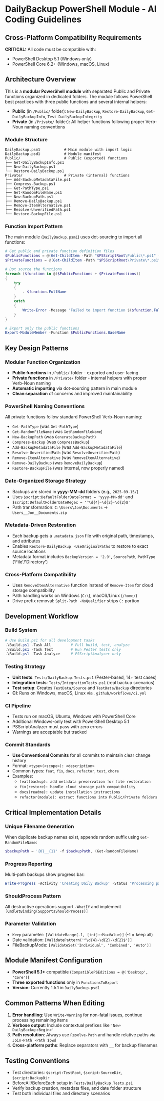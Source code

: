# DailyBackup PowerShell Module - AI Coding Guidelines

## Cross-Platform Compatibility Requirements

**CRITICAL:** All code must be compatible with:

- PowerShell Desktop 5.1 (Windows only)
- PowerShell Core 6.2+ (Windows, macOS, Linux)

## Architecture Overview

This is a **modular PowerShell module** with separated Public and Private functions organized in dedicated folders. The module follows PowerShell best practices with three public functions and several internal helpers:

- **Public** (in `/Public/` folder): `New-DailyBackup`, `Restore-DailyBackup`, `Get-DailyBackupInfo`, `Test-DailyBackupIntegrity`
- **Private** (in `/Private/` folder): All helper functions following proper Verb-Noun naming conventions

### Module Structure

```
DailyBackup.psm1           # Main module with import logic
DailyBackup.psd1           # Module manifest
Public/                    # Public (exported) functions
├── Get-DailyBackupInfo.ps1
├── New-DailyBackup.ps1
└── Restore-DailyBackup.ps1
Private/                   # Private (internal) functions
├── Add-BackupMetadataFile.ps1
├── Compress-Backup.ps1
├── Get-PathType.ps1
├── Get-RandomFileName.ps1
├── New-BackupPath.ps1
├── Remove-DailyBackup.ps1
├── Remove-ItemAlternative.ps1
├── Resolve-UnverifiedPath.ps1
└── Restore-BackupFile.ps1
```

### Function Import Pattern

The main module (`DailyBackup.psm1`) uses dot-sourcing to import all functions:

```powershell
# Get public and private function definition files
$PublicFunctions = @(Get-ChildItem -Path "$PSScriptRoot\Public\*.ps1" -ErrorAction SilentlyContinue)
$PrivateFunctions = @(Get-ChildItem -Path "$PSScriptRoot\Private\*.ps1" -ErrorAction SilentlyContinue)

# Dot source the functions
foreach ($function in @($PublicFunctions + $PrivateFunctions))
{
    try
    {
        . $function.FullName
    }
    catch
    {
        Write-Error -Message "Failed to import function $($function.FullName): $_"
    }
}

# Export only the public functions
Export-ModuleMember -Function $PublicFunctions.BaseName
```

## Key Design Patterns

### Modular Function Organization

- **Public functions** in `/Public/` folder - exported and user-facing
- **Private functions** in `/Private/` folder - internal helpers with proper Verb-Noun naming
- **Automatic importing** via dot-sourcing pattern in main module
- **Clean separation** of concerns and improved maintainability

### PowerShell Naming Conventions

All private functions follow standard PowerShell Verb-Noun naming:

- `Get-PathType` (was `Get-PathType`)
- `Get-RandomFileName` (was `GetRandomFileName`)
- `New-BackupPath` (was `GenerateBackupPath`)
- `Compress-Backup` (was `CompressBackup`)
- `Add-BackupMetadataFile` (was `Add-BackupMetadataFile`)
- `Resolve-UnverifiedPath` (was `ResolveUnverifiedPath`)
- `Remove-ItemAlternative` (was `RemoveItemAlternative`)
- `Remove-DailyBackup` (was `RemoveDailyBackup`)
- `Restore-BackupFile` (was internal, now properly named)

### Date-Organized Storage Strategy

- Backups are stored in **yyyy-MM-dd** folders (e.g., `2025-09-15/`)
- Uses `$script:DefaultFolderDateFormat = 'yyyy-MM-dd'` and `$script:DefaultFolderDateRegex = '^\d{4}-\d{2}-\d{2}$'`
- Path transformation: `C:\Users\Jon\Documents` → `Users__Jon__Documents.zip`

### Metadata-Driven Restoration

- Each backup gets a `.metadata.json` file with original path, timestamps, and attributes
- Enables `Restore-DailyBackup -UseOriginalPaths` to restore to exact source locations
- Metadata format includes `BackupVersion = '2.0'`, `SourcePath`, `PathType` ('File'/'Directory')

### Cross-Platform Compatibility

- Uses `RemoveItemAlternative` function instead of `Remove-Item` for cloud storage compatibility
- Path handling works on Windows (`C:\`), macOS/Linux (`/home/`)
- Drive prefix removal: `Split-Path -NoQualifier` strips `C:` portion

## Development Workflow

### Build System

```powershell
# Use Build.ps1 for all development tasks
.\Build.ps1 -Task All         # Full build, test, analyze
.\Build.ps1 -Task Test        # Run Pester tests only
.\Build.ps1 -Task Analyze     # PSScriptAnalyzer only
```

### Testing Strategy

- **Unit tests**: `Tests/DailyBackup.Tests.ps1` (Pester-based, 14+ test cases)
- **Integration tests**: `Tests/IntegrationTests.ps1` (real backup scenarios)
- **Test setup**: Creates `TestData/Source` and `TestData/Backup` directories
- **CI**: Runs on Windows, macOS, Linux via `.github/workflows/ci.yml`

### CI Pipeline

- Tests run on macOS, Ubuntu, Windows with PowerShell Core
- Additional Windows-only test with PowerShell Desktop 5.1
- PSScriptAnalyzer must pass with zero errors
- Warnings are acceptable but tracked

### Commit Standards

- **Use Conventional Commits** for all commits to maintain clear change history
- Format: `<type>(<scope>): <description>`
- Common types: `feat`, `fix`, `docs`, `refactor`, `test`, `chore`
- Examples:
  - `feat(backup): add metadata preservation for file restoration`
  - `fix(restore): handle cloud storage path compatibility`
  - `docs(readme): update installation instructions`
  - `refactor(module): extract functions into Public/Private folders`

## Critical Implementation Details

### Unique Filename Generation

When duplicate backup names exist, appends random suffix using `Get-RandomFileName`:

```powershell
$backupPath = '{0}__{1}' -f $backupPath, (Get-RandomFileName)
```

### Progress Reporting

Multi-path backups show progress bar:

```powershell
Write-Progress -Activity 'Creating Daily Backup' -Status "Processing path $currentPath of $totalPaths"
```

### ShouldProcess Pattern

All destructive operations support `-WhatIf` and implement `[CmdletBinding(SupportsShouldProcess)]`

### Parameter Validation

- `Keep` parameter: `[ValidateRange(-1, [int]::MaxValue)]` (-1 = keep all)
- Date validation: `[ValidatePattern('^\d{4}-\d{2}-\d{2}$')]`
- FileBackupMode: `[ValidateSet('Individual', 'Combined', 'Auto')]`

## Module Manifest Configuration

- **PowerShell 5.1+** compatible (`CompatiblePSEditions = @('Desktop', 'Core')`)
- **Three exported functions** only in `FunctionsToExport`
- **Version**: Currently 1.5.1 in `DailyBackup.psd1`

## Common Patterns When Editing

1. **Error handling**: Use `Write-Warning` for non-fatal issues, continue processing remaining items
2. **Verbose output**: Include contextual prefixes like `'New-DailyBackup:Begin>'`
3. **Path resolution**: Always use `Resolve-Path` and handle relative paths via `Join-Path -Path $pwd`
4. **Cross-platform paths**: Replace separators with `__` for backup filenames

## Testing Conventions

- Test directories: `$script:TestRoot`, `$script:SourceDir`, `$script:BackupDir`
- BeforeAll/BeforeEach setup in `Tests/DailyBackup.Tests.ps1`
- Verify backup creation, metadata files, and date folder structure
- Test both individual files and directory scenarios
